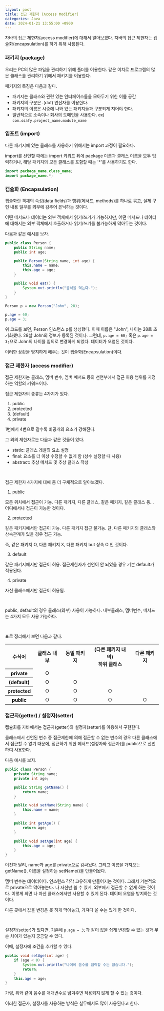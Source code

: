 ```yaml
---
layout: post
title: 접근 제한자 (Access Modifier)
categories: Java
date: 2024-01-21 13:55:00 +0900
---
```

자바의 접근 제한자(access modifier)에 대해서 알아보겠다. 자바의 접근 제한자는 캡슐화(encapsulation)를 하기 위해 사용된다.

### 패키지 (package)

우리는 PC의 많은 파일을 관리하기 위해 폴더를 이용한다. 같은 이치로 프로그램의 많은 클래스를 관리하기 위해서 패키지를 이용한다.

패키지의 특징은 다음과 같다.

- 패키지는 클래스와 관련 있는 인터페이스들을 모아두기 위한 이름 공간
- 패키지의 구분은 .(dot) 연산자를 이용한다.
- 패키지의 이름은 시중에 나와 있는 패키지들과 구분되게 지어야 한다.
- 일반적으로 소속이나 회사의 도메인을 사용한다. ex&#41; ```com.ssafy.project_name.module_name```

### 임포트 (import)

다른 패키지에 있는 클래스를 사용하기 위해서는 import 과정이 필요하다.

import를 선언할 때에는 import 키워드 뒤에 package 이름과 클래스 이름을 모두 입력하거나, 해당 패키지의 모든 클래스를 포함할 때는 '*'를 사용하기도 한다.

```java
import package_name.class_name;
import package_name.*;
```

### 캡슐화 (Encapsulation)

캡슐화란 객체의 속성(data fields)과 행위(메서드, methods)를 하나로 묶고, 실제 구현 내용 일부를 외부에 감추어 은닉하는 것이다.

어떤 메서드나 데이터는 외부 객체에서 읽기/쓰기가 가능하지만, 어떤 메서드나 데이터에 대해서는 외부 객체에서 호출하거나 읽기/쓰기를 불가능하게 막아두는 것이다.

다음과 같은 예시를 보자.

```java
public class Person {
    public String name;
    public int age;

    public Person(String name, int age) {
        this.name = name;
        this.age = age;
    }

    public void eat() {
        System.out.println("음식을 먹는다.");
    }
}
```

```java
Person p = new Person("John", 28);

p.age = 60;
p.age = 3;
```

위 코드를 보면, Person 인스턴스 p를 생성했다. 이때 이름은 "John", 나이는 28로 초기화했다. 28살 John의 정보가 등록된 것이다. 그런데, ```p.age = 60;``` 혹은 ```p.age = 3;```으로 John의 나이를 임의로 변경하게 되었다. 데이터가 오염된 것이다.

이러한 상황을 방지하게 해주는 것이 캡슐화(Encapsulation)이다.

### 접근 제한자 (access modifier)

접근 제한자는 클래스, 멤버 변수, 멤버 메서드 등의 선언부에서 접근 허용 범위를 지정하는 역할의 키워드이다.

접근 제한자의 종류는 4가지가 있다.

1. public
2. protected
3. (default)
4. private

1번에서 4번으로 갈수록 비공개의 요소가 강해진다.

그 외의 제한자로는 다음과 같은 것들이 있다.

- static: 클래스 레벨의 요소 설정
- final: 요소를 더 이상 수정할 수 없게 함 (상수 설정할 때 사용)
- abstract: 추상 메서드 및 추상 클래스 작성

<br>

접근 제한자 4가지에 대해 좀 더 구체적으로 알아보겠다.

1. public

모든 위치에서 접근이 가능. 다른 패키지, 다른 클래스, 같은 패키지, 같은 클래스 등... 어디에서나 접근이 가능한 것이다.

2. protected

같은 패키지에서만 접근이 가능. 다른 패키지 접근 불가능. 단, 다른 패키지의 클래스와 상속관계가 있을 경우 접근 가능.

즉, 같은 패키지 O, 다른 패키지 X, 다른 패키지 but 상속 O 인 것이다.

3. default

같은 패키지에서만 접근이 허용. 접근제한자가 선언이 안 되었을 경우 기본 default가 적용된다.

4. private

자신 클래스에서만 접근이 허용됨.

<br>

public, default의 경우 클래스(외부) 사용이 가능하다. 내부클래스, 멤버변수, 메서드는 4가지 모두 사용 가능하다.

<br>

표로 정리해서 보면 다음과 같다.

<table>
    <tr>
        <th>수식어</th>
        <th>클래스 내부</th>
        <th>동일 패키지</th>
        <th style="text-align:center">(다른 패키지 내의)<br>하위 클래스</th>
        <th>다른 패키지</th>
    </tr>
    <tr>
        <th>private</th>
        <td style="text-align:center">O</td>
        <td></td>
        <td></td>
        <td></td>
    </tr>
    <tr>
        <th>(default)</th>
        <td style="text-align:center">O</td>
        <td style="text-align:center">O</td>
        <td></td>
        <td></td>
    </tr>
    <tr>
        <th>protected</th>
        <td style="text-align:center">O</td>
        <td style="text-align:center">O</td>
        <td style="text-align:center">O</td>
        <td></td>
    </tr>
    <tr>
        <th>public</th>
        <td style="text-align:center">O</td>
        <td style="text-align:center">O</td>
        <td style="text-align:center">O</td>
        <td style="text-align:center">O</td>
    </tr>
</table>

### 접근자(getter) / 설정자(setter)

캡슐화를 자바에서는 접근자(getter)와 설정자(setter)를 이용해서 구현한다.

클래스에서 선언된 변수 중 접근제한에 의해 접근할 수 없는 변수의 경우 다른 클래스에서 접근할 수 없기 때문에, 접근하기 위한 메서드(설정자와 접근자)를 public으로 선언하여 사용한다.

다음 예시를 보자.

```java
public class Person {
    private String name;
    private int age;

    public String getName() {
        return name;
    }

    public void setName(String name) {
        this.name = name;
    }

    public int getAge() {
        return age;
    }

    public void setAge(int age) {
        this.age = age;
    }
}
```

이전과 달리, name과 age를 private으로 감싸놨다. 그리고 이름을 가져오는 getName(), 이름을 설정하는 setName()을 만들어놨다.

멤버 변수는 데이터이다. 인스턴스 각각 고유하게 만들어지는 것이다. 그래서 기본적으로 private으로 막아놓는다. 나 자신만 쓸 수 있게, 외부에서 접근할 수 없게 하는 것이다. 이렇게 되면 나 자신 클래스에서만 사용할 수 있게 된다. 데이터 오염을 방지하는 것이다.

다른 곳에서 값을 변경은 못 하게 막아놓되, 가져다 쓸 수는 있게 한 것이다.

<br>

설정자(setter)가 있다면, 기존에 ```p.age = 3;```과 같이 값을 쉽게 변경할 수 있는 것과 무슨 차이가 있는지 궁금할 수 있다.

이때, 설정자에 조건을 추가할 수 있다.

```java
public void setAge(int age) {
    if (age < 0) {
        System.out.println("나이에 음수를 입력할 수는 없습니다.");
        return;
    }
    this.age = age;
}
```

가령, 위와 같이 음수를 매개변수로 넘겨주면 적용되지 않게 할 수 있는 것이다.

이러한 접근자, 설정자를 사용하는 방식은 실무에서도 많이 사용된다고 한다.